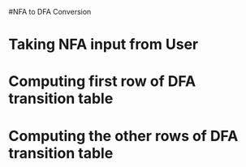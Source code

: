 #NFA to DFA Conversion

# Taking NFA input from User
# Computing first row of DFA transition table
# Computing the other rows of DFA transition table

